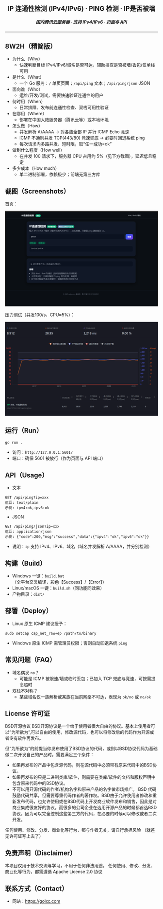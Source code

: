<h2 align="center">IP 连通性检测 (IPv4/IPv6) · PING 检测 · IP是否被墙</h2>
<h5 align="center">国内腾讯云服务器 · 支持 IPv4/IPv6 · 页面与 API</h5>

---

## 8W2H（精简版）
- 为什么（Why）
  - 快速判断目标 IPv4/IPv6/域名是否可达，辅助排查是否被墙/丢包/仅单栈可用
- 是什么（What）
  - 一个 Go 服务：`/` 单页页面；`/api/ping` 文本；`/api/ping/json` JSON
- 面向谁（Who）
  - 运维/开发/测试，需要快速验证连通性的用户
- 何时用（When）
  - 日常排障、发布前连通性检查、双栈可用性验证
- 在哪用（Where）
  - 部署在中国大陆服务器（腾讯云等）或本地环境
- 怎么做（How）
  - 并发解析 A/AAAA → 对各族全部 IP 并行 ICMP Echo 竞速
  - ICMP 不通则并发 TCP(443/80) 竞速兜底 → 必要时回退系统 ping
  - 每次请求内多路并发、短时限，取“任一成功=ok”
- 做到什么程度（How well）
  - 在并发 100 请求下，服务器 CPU 占用约 5%（见下方截图），延迟低且稳定
- 多少成本（How much）
  - 单二进制部署，依赖极少；前端无第三方库

## 截图（Screenshots）
<div>
  <p>首页：</p>
  <img src="png/index-html-page.png" alt="index" width="640" />
</div>
<div>
  <p>压力测试（并发100/s，CPU≈5%）：</p>
  <img src="png/yali.png" alt="yali" width="640" />
</div>

## 运行（Run）
```
go run .
```
- 访问：`http://127.0.0.1:5601/`
- 端口：确保 5601 被放行（作为页面与 API 端口）

## API（Usage）
- 文本
```
GET /api/ping?ip=xxx
返回: text/plain
示例: ipv4:ok,ipv6:ok
```
- JSON
```
GET /api/ping/json?ip=xxx
返回: application/json
示例: {"code":200,"msg":"success","data":{"ipv4":"ok","ipv6":"ok"}}
```
- 说明：`ip` 支持 IPv4、IPv6、域名（域名并发解析 A/AAAA，并分别检测）

## 构建（Build）
- Windows 一键：`build.bat`（全平台交叉编译，彩色【Success】/【Error】）
- Linux/macOS 一键：`build.sh`（同功能同效果）
- 产物目录：`dist/`

## 部署（Deploy）
- Linux 原生 ICMP 建议授予：
```
sudo setcap cap_net_raw+ep /path/to/binary
```
- Windows 原生 ICMP 需管理员权限；否则自动回退系统 `ping`

## 常见问题（FAQ）
- 域名偶发 `no`？
  - 可能是 ICMP 被限速/墙或临时丢包；已加入 TCP 兜底与竞速，可按需提高超时
- 双栈不对称？
  - 某些域名仅一族解析或某族在当前网络不可达，表现为 `ok/no` 或 `no/ok`

## License  许可证
BSD开源协议
BSD开源协议是一个给于使用者很大自由的协议。基本上使用者可以”为所欲为”,可以自由的使用，修改源代码，也可以将修改后的代码作为开源或者专有软件再发布。

但”为所欲为”的前提当你发布使用了BSD协议的代码，或则以BSD协议代码为基础做二次开发自己的产品时，需要满足三个条件：

- 如果再发布的产品中包含源代码，则在源代码中必须带有原来代码中的BSD协议。
- 如果再发布的只是二进制类库/软件，则需要在类库/软件的文档和版权声明中包含原来代码中的BSD协议。
- 不可以用开源代码的作者/机构名字和原来产品的名字做市场推广。
BSD 代码鼓励代码共享，但需要尊重代码作者的著作权。BSD由于允许使用者修改和重新发布代码，也允许使用或在BSD代码上开发商业软件发布和销售，因此是对商业集成很友好的协议。而很多的公司企业在选用开源产品的时候都首选BSD协议，因为可以完全控制这些第三方的代码，在必要的时候可以修改或者二次开发。

任何使用、修改、分发、商业化等行为，都与作者无关，请自行承担风险 （就差无许可证写上去了）

## 免责声明（Disclaimer）
本项目仅用于技术交流与学习，不用于任何非法用途。
任何使用、修改、分发、商业化等行为，都需遵循 Apache License 2.0 协议

## 联系方式（Contact）
- 网站：https://golxc.com